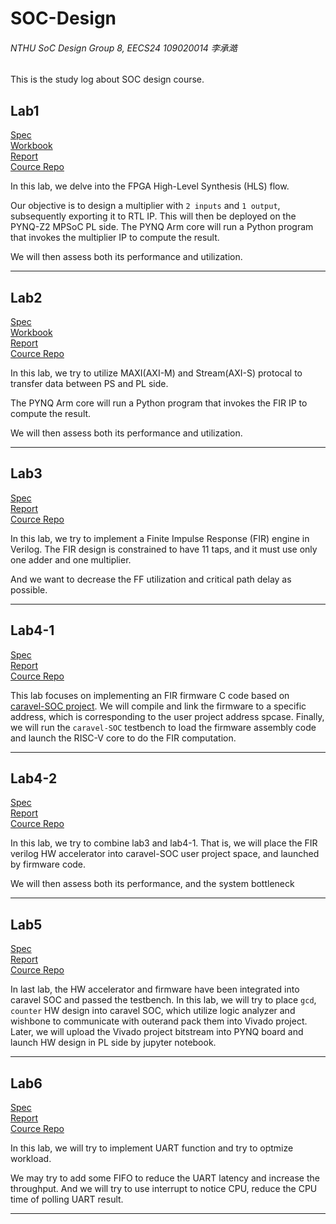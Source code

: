 # SOC-Design

###### NTHU SoC Design Group 8, EECS24 109020014 李承澔
This is the study log about SOC design course.

## Lab1

[Spec](./Lab1/112-1%20SoC%20Design%20Laboratory%20(NTHU)%20Lab1.pdf)<br>
[Workbook](./Lab1/Workbook-Lab1.pdf)<br>
[Report](./Lab1/report.md)<br>
[Cource Repo](https://github.com/bol-edu/course-lab_1)<br>

In this lab, we delve into the FPGA High-Level Synthesis (HLS) flow.

Our objective is to design a multiplier with `2 inputs` and `1 output`, subsequently exporting it to RTL IP. This will then be deployed on the PYNQ-Z2 MPSoC PL side. The PYNQ Arm core will run a Python program that invokes the multiplier IP to compute the result.

We will then assess both its performance and utilization.

---

## Lab2

[Spec](./Lab2/112-1%20SoC%20Design%20Laboratory%20(NTHU)%20Lab2.pdf)<br>
[Workbook](./Lab2/2022.1-Workbook-Lab2.pdf)<br>
[Report](./Lab2/report.md)<br>
[Cource Repo](https://github.com/bol-edu/course-lab_2)<br>

In this lab, we try to utilize MAXI(AXI-M) and Stream(AXI-S) protocal to transfer data between PS and PL side.

The PYNQ Arm core will run a Python program that invokes the FIR IP to compute the result.

We will then assess both its performance and utilization.

---

## Lab3

[Spec](./Lab3/112-1%20SoC%20Design%20Laboratory%20(NTHU)%20Lab3.pdf)<br>
[Report](./Lab3/report.md)<br>
[Cource Repo](https://github.com/bol-edu/caravel-soc_fpga-lab/tree/main/lab-fir)<br>

In this lab, we try to implement a Finite Impulse Response (FIR) engine in Verilog. The FIR design is constrained to have 11 taps, and it must use only one adder and one multiplier.

And we want to decrease the FF utilization and critical path delay as possible.

---

## Lab4-1

[Spec](./Lab4-1/112-1-SoC-Design-Laboratory-Lab4-1.pdf)<br>
[Report](./Lab4-1/report.md)<br>
[Cource Repo](https://github.com/bol-edu/caravel-soc_fpga-lab/tree/main/lab-exmem_fir)<br>

This lab focuses on implementing an FIR firmware C code based on [caravel-SOC project](https://github.com/bol-edu/caravel-soc_fpga). We will compile and link the firmware to a specific address, which is corresponding to the user project address spcase.
Finally, we will run the `caravel-SOC` testbench to load the firmware assembly code and launch the RISC-V core to do the FIR computation.

---

## Lab4-2

[Spec](./Lab4-2/Lab4-2-caravel-fir.pdf)<br>
[Report](./Lab4-2/report.md)<br>
[Cource Repo](https://github.com/bol-edu/caravel-soc_fpga-lab/tree/main/lab-caravel_fir)<br>

In this lab, we try to combine lab3 and lab4-1. That is, we will place the FIR verilog HW accelerator into caravel-SOC user project space, and launched by firmware code.

We will then assess both its performance, and the system bottleneck

---

## Lab5

[Spec](./Lab5/lab5-caravel%20FPGA.pdf)<br>
[Report](./Lab5/report.md)<br>
[Cource Repo](https://github.com/bol-edu/caravel-soc_fpga-lab/tree/main/labi)<br>

In last lab, the HW accelerator and firmware have been integrated into caravel SOC and passed the testbench. 
In this lab, we will try to place `gcd`, `counter` HW design into caravel SOC, which utilize logic analyzer and wishbone to communicate with outerand pack them into Vivado project.
Later, we will upload the Vivado project bitstream into PYNQ board and launch HW design in PL side by jupyter notebook.

---

## Lab6

[Spec](./Lab6/Lab6-wlos-baseline_workbook.pdf)<br>
[Report](./Lab6/report.md)<br>
[Cource Repo](https://github.com/bol-edu/caravel-soc_fpga-lab/tree/main/lab-wlos_baseline)<br>


In this lab, we will try to implement UART function and try to optmize workload.

We may try to add some FIFO to reduce the UART latency and increase the throughput. And we will try to use interrupt to notice CPU, reduce the CPU time of polling UART result.

---
